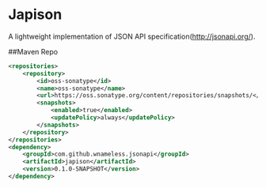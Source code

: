 Japison
=============
A lightweight implementation of JSON API specification(http://jsonapi.org/).

##Maven Repo
```xml
<repositories>
	<repository>
		<id>oss-sonatype</id>
		<name>oss-sonatype</name>
		<url>https://oss.sonatype.org/content/repositories/snapshots/</url>
		<snapshots>
			<enabled>true</enabled>
			<updatePolicy>always</updatePolicy>
		</snapshots>
	</repository>
</repositories>
<dependency>
    <groupId>com.github.wnameless.jsonapi</groupId>
    <artifactId>japison</artifactId>
    <version>0.1.0-SNAPSHOT</version>
</dependency>
```
